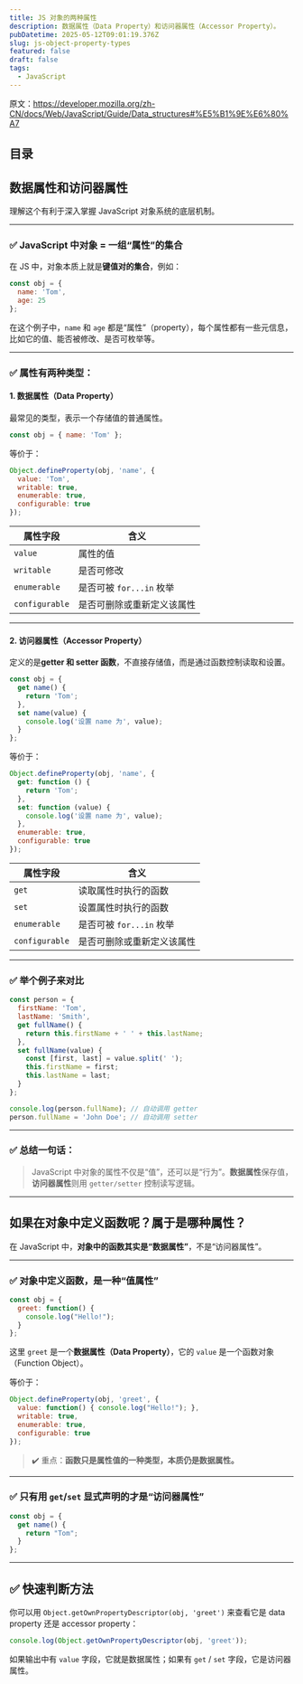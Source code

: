 ```yaml
---
title: JS 对象的两种属性
description: 数据属性（Data Property）和访问器属性（Accessor Property）。
pubDatetime: 2025-05-12T09:01:19.376Z
slug: js-object-property-types
featured: false
draft: false
tags:
  - JavaScript
---
```


原文：https://developer.mozilla.org/zh-CN/docs/Web/JavaScript/Guide/Data_structures#%E5%B1%9E%E6%80%A7

## 目录

## 数据属性和访问器属性

理解这个有利于深入掌握 JavaScript 对象系统的底层机制。

---

### ✅ JavaScript 中对象 = 一组“属性”的集合

在 JS 中，对象本质上就是**键值对的集合**，例如：

```js
const obj = {
  name: 'Tom',
  age: 25
};
```

在这个例子中，`name` 和 `age` 都是“属性”（property），每个属性都有一些元信息，比如它的值、能否被修改、是否可枚举等。

---

### ✅ 属性有两种类型：

#### 1. **数据属性（Data Property）**

最常见的类型，表示一个存储值的普通属性。

```js
const obj = { name: 'Tom' };
```

等价于：

```js
Object.defineProperty(obj, 'name', {
  value: 'Tom',
  writable: true,
  enumerable: true,
  configurable: true
});
```

| 属性字段           | 含义                 |
| -------------- | ------------------ |
| `value`        | 属性的值               |
| `writable`     | 是否可修改              |
| `enumerable`   | 是否可被 `for...in` 枚举 |
| `configurable` | 是否可删除或重新定义该属性      |

---

#### 2. **访问器属性（Accessor Property）**

定义的是**getter 和 setter 函数**，不直接存储值，而是通过函数控制读取和设置。

```js
const obj = {
  get name() {
    return 'Tom';
  },
  set name(value) {
    console.log('设置 name 为', value);
  }
};
```

等价于：

```js
Object.defineProperty(obj, 'name', {
  get: function () {
    return 'Tom';
  },
  set: function (value) {
    console.log('设置 name 为', value);
  },
  enumerable: true,
  configurable: true
});
```

| 属性字段           | 含义                 |
| -------------- | ------------------ |
| `get`          | 读取属性时执行的函数         |
| `set`          | 设置属性时执行的函数         |
| `enumerable`   | 是否可被 `for...in` 枚举 |
| `configurable` | 是否可删除或重新定义该属性      |

---

### ✅ 举个例子来对比

```js
const person = {
  firstName: 'Tom',
  lastName: 'Smith',
  get fullName() {
    return this.firstName + ' ' + this.lastName;
  },
  set fullName(value) {
    const [first, last] = value.split(' ');
    this.firstName = first;
    this.lastName = last;
  }
};

console.log(person.fullName); // 自动调用 getter
person.fullName = 'John Doe'; // 自动调用 setter
```

---

### ✅ 总结一句话：

> JavaScript 中对象的属性不仅是“值”，还可以是“行为”。**数据属性**保存值，**访问器属性**则用 `getter/setter` 控制读写逻辑。

---

## 如果在对象中定义函数呢？属于是哪种属性？

在 JavaScript 中，**对象中的函数其实是“数据属性”**，不是“访问器属性”。

---

### ✅ 对象中定义函数，是一种“值属性”

```js
const obj = {
  greet: function() {
    console.log("Hello!");
  }
};
```

这里 `greet` 是一个**数据属性（Data Property）**，它的 `value` 是一个函数对象（Function Object）。

等价于：

```js
Object.defineProperty(obj, 'greet', {
  value: function() { console.log("Hello!"); },
  writable: true,
  enumerable: true,
  configurable: true
});
```

> ✔️ 重点：**函数只是属性值的一种类型，本质仍是数据属性。**

---

### ✅ 只有用 `get`/`set` 显式声明的才是“访问器属性”

```js
const obj = {
  get name() {
    return "Tom";
  }
};
```

---

## ✅ 快速判断方法

你可以用 `Object.getOwnPropertyDescriptor(obj, 'greet')` 来查看它是 data property 还是 accessor property：

```js
console.log(Object.getOwnPropertyDescriptor(obj, 'greet'));
```

如果输出中有 `value` 字段，它就是数据属性；如果有 `get` / `set` 字段，它是访问器属性。
